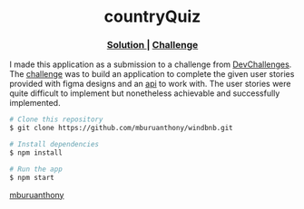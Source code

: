 <!-- Please update value in the {}  -->

<h1 align="center">countryQuiz</h1>

<div align="center">
  <h3>
    <a href="https://antony-mburu-countryquiz.netlify.app/#/">
      Solution
    </a>
    <span> | </span>
    <a href="https://devchallenges.io/challenges/Bu3G2irnaXmfwQ8sZkw8">
      Challenge
    </a>
  </h3>
</div>

I made this application as a submission to a challenge from [DevChallenges](https://devchallenges.io/challenges). The [challenge](https://devchallenges.io/challenges/Bu3G2irnaXmfwQ8sZkw8) was to build an application to complete the given user stories provided with figma designs and an [api](https://restcountries.eu/) to work with. The user stories were quite difficult to implement but nonetheless achievable and successfully implemented.

```bash
# Clone this repository
$ git clone https://github.com/mburuanthony/windbnb.git

# Install dependencies
$ npm install

# Run the app
$ npm start
```

[mburuanthony](https://github.com/mburuanthony)
